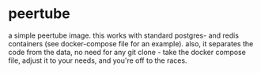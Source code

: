 # peertube

a simple peertube image. this works with standard postgres- and redis containers (see docker-compose file for an example). also, it separates the code from the data, no need for any git clone - take the docker compose file, adjust it to your needs, and you're off to the races.



